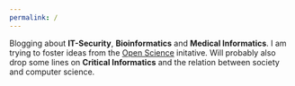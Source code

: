 ```yaml
---
permalink: /
---
```


Blogging about **IT-Security**, **Bioinformatics** and **Medical Informatics**. 
I am trying to foster ideas from the [Open Science](https://en.unesco.org/science-sustainable-future/open-science) initative. 
Will probably also drop some lines on **Critical Informatics** and the relation between society and computer science.
